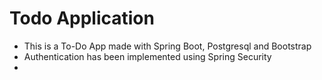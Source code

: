 # Todo Application
- This is a To-Do App made with Spring Boot, Postgresql and Bootstrap
- Authentication has been implemented using Spring Security
- 